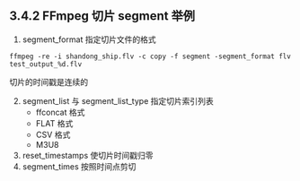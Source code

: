 ## 3.4.2 FFmpeg 切片 segment 举例

1. segment_format 指定切片文件的格式
```shell
ffmpeg -re -i shandong_ship.flv -c copy -f segment -segment_format flv test_output_%d.flv
```
切片的时间戳是连续的

2. segment_list 与 segment_list_type 指定切片索引列表
    - ffconcat 格式
    - FLAT 格式
    - CSV 格式
    - M3U8
3. reset_timestamps 使切片时间戳归零
4. segment_times 按照时间点剪切


